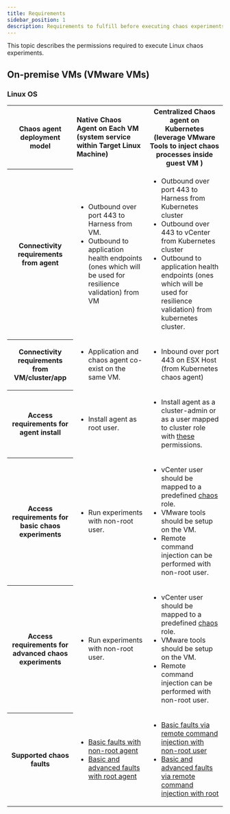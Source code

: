 ```yaml
---
title: Requirements
sidebar_position: 1
description: Requirements to fulfill before executing chaos experiments on Linux OS.
---
```


This topic describes the permissions required to execute Linux chaos experiments.

## On-premise VMs (VMware VMs)

### Linux OS

<table>
<tr>
    <th> Chaos agent deployment model </th>
    <td><b>Native Chaos Agent on Each VM (system service within Target Linux Machine) </b></td>
	<th> Centralized Chaos agent on Kubernetes (leverage VMware Tools to inject chaos processes inside guest VM ) </th>
</tr>
<tr>
    <th> Connectivity requirements from agent </th>
    <td> <ul><li>Outbound over port 443 to Harness from VM. </li>
	<li> Outbound to application health endpoints (ones which will be used for resilience validation) from VM </li></ul></td>
	<td> <ul><li>Outbound over port 443 to Harness from Kubernetes cluster</li>
	<li>Outbound over 443 to vCenter from Kubernetes cluster</li>
	<li>Outbound to application health endpoints (ones which will be used for resilience validation) from kubernetes cluster. </li></ul></td>
</tr>
<tr>
    <th> Connectivity requirements from VM/cluster/app </th>
	<td><ul><li> Application and chaos agent co-exist on the same VM. </li></ul></td>
	<td><ul><li> Inbound over port 443 on ESX Host (from Kubernetes chaos agent) </li></ul></td>
</tr>
<tr>
	<th> Access requirements for agent install </th>
	<td> <ul><li>Install agent as root user. </li></ul> </td>
	<td><ul><li>Install agent as a cluster-admin or as a user mapped to cluster role with <a href="/docs/chaos-engineering/chaos-faults/kubernetes/permissions/Kubernetes%20chaos%20agent%20installation%20access%20requirements"> these</a> permissions. </li></ul></td>
</tr>
<tr>
	<th> Access requirements for basic chaos experiments </th>
	<td> <ul><li>Run experiments with non-root user. </li></ul> </td>
	<td><ul><li>vCenter user should be mapped to a predefined <a href="https://hce-docs.github.io/platform-wise-chaos-info/VMware/vcenter-based-chaos-user-access-requirements.md"> chaos </a> role. </li>
			<li> VMware tools should be setup on the VM. </li>
			<li>Remote command injection can be performed with non-root user. </li></ul></td>
</tr>
<tr>
	<th> Access requirements for advanced chaos experiments </th>
	<td><ul><li>Run experiments with non-root user. </li></ul> </td>
	<td><ul><li>vCenter user should be mapped to a predefined <a href="https://hce-docs.github.io/platform-wise-chaos-info/VMware/vcenter-based-chaos-user-access-requirements.md"> chaos </a> role. </li>
			<li> VMware tools should be setup on the VM. </li>
			<li>Remote command injection can be performed with non-root user. </li></ul></td>
</tr>
<tr>
	<th> Supported chaos faults	</th>
	<td><ul><li> <a href="https://github.com/hce-docs/platform-wise-chaos-info/blob/main/VMware/LinuxOS/basic-chaos-faults-supported-by-linux-infra-running-as-non-root.md"> Basic faults with non-root agent </a> </li>
			<li> <a href="https://github.com/hce-docs/platform-wise-chaos-info/blob/main/VMware/LinuxOS/all-supported-chaos-faults-by-linux-infra-running-as-root.md">Basic and advanced faults with root agent </a></li></ul></td>
	<td><ul><li> <a href= "https://github.com/hce-docs/platform-wise-chaos-info/blob/main/VMware/LinuxOS/basic-chaos-supported-by-kubernetes-infra-performing-remote-command-injection-with-non-root-user.md"> Basic faults via remote command injection with non-root user </a> </li>
			<li> <a href="https://github.com/hce-docs/platform-wise-chaos-info/blob/main/VMware/LinuxOS/all-supported-chaos-faults-by-kubernetes-infra-performing-remote-command-injection-with-root.md">Basic and advanced faults via remote command injection with root </a></li></ul></td>
</tr>
</table>